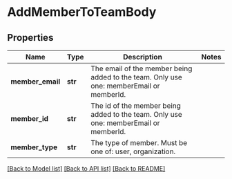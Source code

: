 # AddMemberToTeamBody

## Properties
Name | Type | Description | Notes
------------ | ------------- | ------------- | -------------
**member_email** | **str** | The email of the member being added to the team. Only use one: memberEmail or memberId. | 
**member_id** | **str** | The id of the member being added to the team. Only use one: memberEmail or memberId. | 
**member_type** | **str** | The type of member. Must be one of: user, organization. | 

[[Back to Model list]](../README.md#documentation-for-models) [[Back to API list]](../README.md#documentation-for-api-endpoints) [[Back to README]](../README.md)

